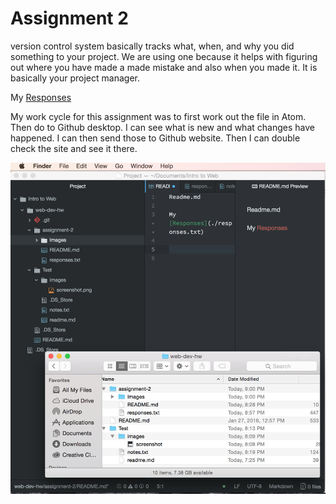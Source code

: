 # Assignment 2

version control system basically tracks what, when, and why you did something to your project. We are using one because it helps with figuring out where you have made a made mistake and also when you made it. It is basically your project manager.

My [Responses](./responses.txt)

My work cycle for this assignment was to first work out the file in Atom. Then do to Github desktop. I can see what is new and what changes have happened. I can then send those to Github website. Then I can double check the site and see it there.

![image of my Atom Editor](./images/screenshotHW.png)
